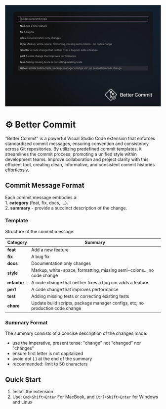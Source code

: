 <img src="/cover.png" alt="cover_image"/>

# ⚙️ Better Commit 

"Better Commit" is a powerful Visual Studio Code extension that enforces standardized commit messages, ensuring convention and consistency across Git repositories. By utilizing predefined commit templates, it streamlines the commit process, promoting a unified style within development teams. Improve collaboration and project clarity with this efficient tool, creating clean, informative, and consistent commit histories effortlessly.

## Commit Message Format

Each commit message embodies a:
    </br>1. <b>category</b> (feat, fix, docs, ...).</br>
    2. <b>summary</b> - provide a succinct description of the change.

### Template

Structure of the commit message:

Category | Summary
---  | ---
**feat** | Add a new feature
**fix** | A bug fix
**docs** | Documentation only changes
**style** | Markup, white-space, formatting, missing semi-colons... no code change
**refactor** | A code change that neither fixes a bug nor adds a feature
**perf** | A code change that improves performance
**test** | Adding missing tests or correcting existing tests
**chore** | Update build scripts, package manager configs, etc; no production code change


### Summary Format

The summary consists of a concise description of the changes made:

-   use the imperative, present tense: "change" not "changed" nor "changes"
-   ensure first letter is not capitalized
-   avoid dot (.) at the end of the summary
-   recommended: limit to 50 characters

## Quick Start

1.  Install the extension
2.  Use: `Cmd+Shift+Enter` For MacBook, and `Ctrl+Shift+Enter` for Windows and Linux
